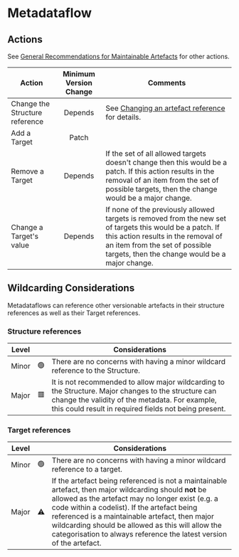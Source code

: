 # Metadataflow

## Actions

See [General Recommendations for Maintainable Artefacts](../General%20Recommendations%20for%20Maintainable%20Artefacts.md) for other actions.

| Action | Minimum Version Change | Comments|
|--------|:--------------:|---------|
| Change the Structure reference | Depends | See [Changing an artefact reference](../General%20Recommendations%20for%20Maintainable%20Artefacts.md#changing-an-artefact-reference) for details. |
| Add a Target | Patch | |
| Remove a Target | Depends | If the set of all allowed targets doesn't change then this would be a patch. If this action results in the removal of an item from the set of possible targets, then the change would be a major change. |
| Change a Target's value | Depends | If none of the previously allowed targets is removed from the new set of targets this would be a patch. If this action results in the removal of an item from the set of possible targets, then the change would be a major change. |

## Wildcarding Considerations

Metadataflows can reference other versionable artefacts in their structure references as well as their Target references.

### Structure references

| Level |    | Considerations|
|-------|:--:|---------------|
| Minor | 🟢 | There are no concerns with having a minor wildcard reference to the Structure. |  
| Major | 🟥 | It is not recommended to allow major wildcarding to the Structure. Major changes to the structure can change the validity of the metadata. For example, this could result in required fields not being present. |

### Target references

| Level |    | Considerations|
|-------|:--:|---------------|
| Minor | 🟢 | There are no concerns with having a minor wildcard reference to a target.|  
| Major | ⚠️ | If the artefact being referenced is not a maintainable artefact, then major wildcarding should **not** be allowed as the artefact may no longer exist (e.g. a code within a codelist). If the artefact being referenced is a maintainable artefact, then major wildcarding should be allowed as this will allow the categorisation to always reference the latest version of the artefact. |
